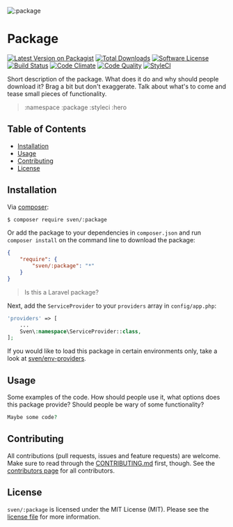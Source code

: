 ![:package](:hero)

# Package

[![Latest Version on Packagist][ico-version]][link-packagist]
[![Total Downloads][ico-downloads]][link-downloads]
[![Software License][ico-license]](LICENSE.md)
[![Build Status][ico-travis]][link-travis]
[![Code Climate][ico-codeclimate]][link-codeclimate]
[![Code Quality][ico-quality]][link-quality]
[![StyleCI][ico-styleci]][link-styleci]

Short description of the package. What does it do and why should people download
it? Brag a bit but don't exaggerate. Talk about what's to come and tease small
pieces of functionality.

> :namespace
> :package
> :styleci
> :hero

## Table of Contents
- [Installation](#installation)
- [Usage](#usage)
- [Contributing](#contributing)
- [License](#license)

## Installation
Via [composer](http://getcomposer.org):

```bash
$ composer require sven/:package
```

Or add the package to your dependencies in `composer.json` and run
`composer install` on the command line to download the package:

```json
{
    "require": {
        "sven/:package": "*"
    }
}
```

> Is this a Laravel package?

Next, add the `ServiceProvider` to your `providers` array in `config/app.php`:

```php
'providers' => [
    ...
    Sven\:namespace\ServiceProvider::class,
];
```

If you would like to load this package in certain environments only, take a look
at [sven/env-providers](https://github.com/svenluijten/env-providers).

## Usage
Some examples of the code. How should people use it, what options does this package
provide? Should people be wary of some functionality?

```php
Maybe some code?
```

## Contributing
All contributions (pull requests, issues and feature requests) are
welcome. Make sure to read through the [CONTRIBUTING.md](CONTRIBUTING.md) first,
though. See the [contributors page](../../graphs/contributors) for all contributors.

## License
`sven/:package` is licensed under the MIT License (MIT). Please see the
[license file](LICENSE.md) for more information.

[ico-version]: https://img.shields.io/packagist/v/sven/:package.svg?style=flat-square
[ico-license]: https://img.shields.io/badge/license-MIT-green.svg?style=flat-square
[ico-downloads]: https://img.shields.io/packagist/dt/sven/:package.svg?style=flat-square
[ico-travis]: https://img.shields.io/travis/svenluijten/:package.svg?style=flat-square
[ico-codeclimate]: https://img.shields.io/codeclimate/github/svenluijten/:package.svg?style=flat-square
[ico-quality]: https://img.shields.io/scrutinizer/g/svenluijten/:package.svg?style=flat-square
[ico-styleci]: https://styleci.io/repos/:styleci/shield

[link-packagist]: https://packagist.org/packages/sven/:package
[link-downloads]: https://packagist.org/packages/sven/:package
[link-travis]: https://travis-ci.org/svenluijten/:package
[link-codeclimate]: https://codeclimate.com/github/svenluijten/:package
[link-quality]: https://scrutinizer-ci.com/g/svenluijten/:package/?branch=master
[link-styleci]: https://styleci.io/repos/:styleci
